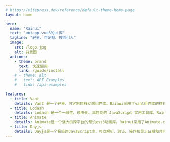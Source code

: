 ```yaml
---
# https://vitepress.dev/reference/default-theme-home-page
layout: home

hero:
  name: "Rainui"
  text: "uniapp-vue3的ui库"
  tagline: "轻量、可定制、按需引入"
  image:
    src: /logo.jpg
    alt: 背景图
  actions:
    - theme: brand
      text: 快速使用
      link: /guide/install
    # - theme: alt
    #   text: API Examples
    #   link: /api-examples

features:
  - title: Vant
    details: Vant 是一个轻量、可定制的移动端组件库。Rainui采用了vant组件库的样式风格。
  - title: Lodash
    details: Lodash 是一个一致性、模块化、高性能的 JavaScript 实用工具库。Rainui采用了lodash作为核心工具库。
  - title: Animate
    details: Animate是一个强大的跨平台的预设css3动画库。Rainui采用了Animate.css作为核心动画库。
  - title: Dayjs
    details: Dayjs是一个极简的JavaScript库，可以解析、验证、操作和显示日期和时间。Rainui采用了Dayjs作为核心时间工具库
---
```

